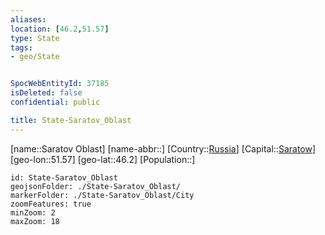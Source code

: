 ```yaml
---
aliases: 
location: [46.2,51.57]
type: State
tags:
- geo/State


SpocWebEntityId: 37185
isDeleted: false
confidential: public

title: State-Saratov_Oblast
---
```

[name::Saratov Oblast]
[name-abbr::]
[Country::[Russia](geo/Continent/Europe/Russia.md)]
[Capital::[Saratow](geo/Continent/Europe/Russia/City/Saratow.md)]
[geo-lon::51.57]
[geo-lat::46.2]
[Population::]



```leaflet
id: State-Saratov_Oblast
geojsonFolder: ./State-Saratov_Oblast/
markerFolder: ./State-Saratov_Oblast/City
zoomFeatures: true 
minZoom: 2 
maxZoom: 18
```


